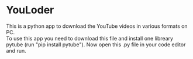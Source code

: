 # YouLoder
This is a python app to download the YouTube videos in various formats on PC.  
To use this app you need to download this file and install one libreary pytube (run "pip install pytube"). 
Now open this .py file in your code editor and run.

